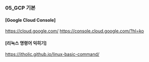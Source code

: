 ### 05_GCP 기본

#### [Google Cloud Console]
https://cloud.google.com/
https://console.cloud.google.com/?hl=ko

#### [리눅스 명령어 익히기] <br>
https://itholic.github.io/linux-basic-command/

